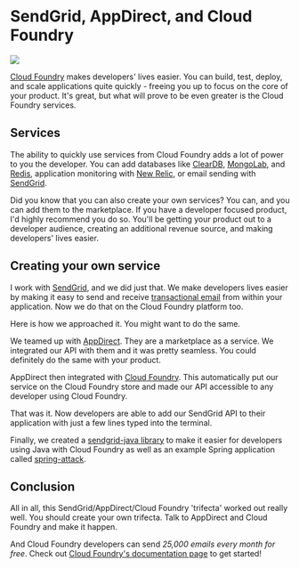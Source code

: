# SendGrid, AppDirect, and Cloud Foundry 

![](https://raw.github.com/scottmotte/writings/master/images/sendgrid-appdirect-cloudfoundry-0.png)

[Cloud Foundry](http://www.cloudfoundry.com/) makes developers' lives easier. You can build, test, deploy, and scale applications quite quickly - freeing you up to focus on the core of your product. It's great, but what will prove to be even greater is the Cloud Foundry services.

## Services

The ability to quickly use services from Cloud Foundry adds a lot of power to you the developer. You can add databases like [ClearDB](http://docs.cloudfoundry.com/docs/dotcom/marketplace/services/cleardb.html), [MongoLab](http://docs.cloudfoundry.com/docs/dotcom/marketplace/services/mongolab.html), and [Redis](http://docs.cloudfoundry.com/docs/dotcom/marketplace/services/rediscloud.html), application monitoring with [New Relic](http://docs.cloudfoundry.com/docs/dotcom/marketplace/services/newrelic/), or email sending with [SendGrid](http://docs.cloudfoundry.com/docs/dotcom/marketplace/services/sendgrid.html).

Did you know that you can also create your own services? You can, and you can add them to the marketplace. If you have a developer focused product, I'd highly recommend you do so. You'll be getting your product out to a developer audience, creating an additional revenue source, and making developers' lives easier.

## Creating your own service

I work with [SendGrid](http://sendgrid.com), and we did just that. We make developers lives easier by making it easy to send and receive [transactional email](http://sendgrid.com/transactional-email) from within your application. Now we do that on the Cloud Foundry platform too.

Here is how we approached it. You might want to do the same.

We teamed up with [AppDirect](http://www.appdirect.com/). They are a marketplace as a service. We integrated our API with them and it was pretty seamless. You could definitely do the same with your product.

AppDirect then integrated with [Cloud Foundry](http://cloudfoundry.com). This automatically put our service on the Cloud Foundry store and made our API accessible to any developer using Cloud Foundry.

That was it. Now developers are able to add our SendGrid API to their application with just a few lines typed into the terminal.

Finally, we created a [sendgrid-java library](github.com/sendgrid/sendgrid-java) to make it easier for developers using Java with Cloud Foundry as well as an example Spring application called [spring-attack](https://github.com/scottmotte/spring-attack).

## Conclusion

All in all, this SendGrid/AppDirect/Cloud Foundry 'trifecta' worked out really well. You should create your own trifecta. Talk to AppDirect and Cloud Foundry and make it happen.

And Cloud Foundry developers can send *25,000 emails every month for free*. Check out [Cloud Foundry's documentation page](http://docs.cloudfoundry.com/docs/dotcom/marketplace/services/sendgrid.html) to get started!
